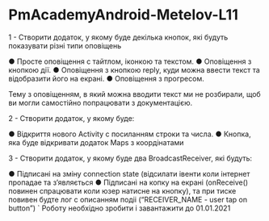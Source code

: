 # PmAcademyAndroid-Metelov-L11

1 -  Створити додаток, у якому буде декілька кнопок, які будуть показувати різні типи оповіщень

●     Просте оповіщення с тайтлом, іконкою та текстом.
●     Оповіщення з кнопкою дії.
●     Оповіщення з кнопкою reply, куди можна ввести текст та відобразити його на екрані.
●     Оповіщення з прогресом.

Тему з оповіщенням, в який можна вводити текст ми не розбирали, щоб ви могли самостійно попрацювати з документацією.

2 - Створити додаток, у якому буде:

●     Відкриття нового Activity с посиланням строки та числа.
●     Кнопка, яка буде відкривати додаток Maps з коордінатами

3 -  Створити додаток, у якому буде два BroadcastReceiver, які будуть:

●     Підписані на зміну connection state (відсилати івенти коли інтернет пропадае та з’являється
●     Підписані на копку на екрані (onReceive() повинен спрацювати коли юзер натисне на кнопку),
та при тиске повивен будте лог с описанням подіі (“RECEIVER_NAME - user tap on button”)
`
Роботу необхідно зробити і завантажити до 01.01.2021
